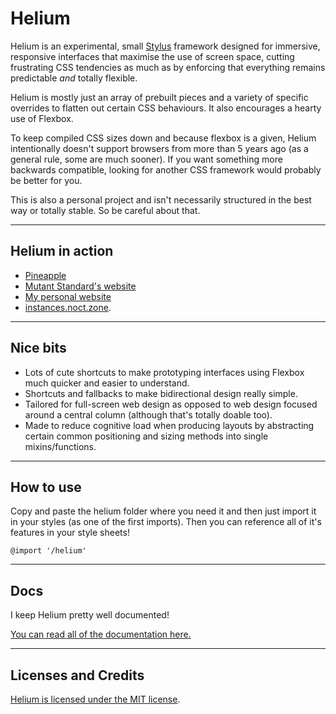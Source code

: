 # Helium

Helium is an experimental, small [Stylus]() framework designed for immersive, responsive interfaces that maximise the use of screen space, cutting frustrating CSS tendencies as much as by enforcing that everything remains predictable *and* totally flexible.

Helium is mostly just an array of prebuilt pieces and a variety of specific overrides to flatten out certain CSS behaviours. It also encourages a hearty use of Flexbox.

To keep compiled CSS sizes down and because flexbox is a given, Helium intentionally doesn't support browsers from more than 5 years ago (as a general rule, some are much sooner). If you want something more backwards compatible, looking for another CSS framework would probably be better for you.

This is also a personal project and isn't necessarily structured in the best way or totally stable. So be careful about that.

----

## Helium in action

- [Pineapple](https://github.com/dzuk-mutant/pineapple)
- [Mutant Standard's website](https://mutant.tech)
- [My personal website](https://noct.zone)
- [instances.noct.zone](http://instances.noct.zone).


----

## Nice bits

- Lots of cute shortcuts to make prototyping interfaces using Flexbox much quicker and easier to understand.
- Shortcuts and fallbacks to make bidirectional design really simple.
- Tailored for full-screen web design as opposed to web design focused around a central column (although that's totally doable too).
- Made to reduce cognitive load when producing layouts by abstracting certain common positioning and sizing methods into single mixins/functions.

----

## How to use

Copy and paste the helium folder where you need it and then just import it in your styles (as one of the first imports). Then you can reference all of it's features in your style sheets!

```
@import '/helium'

```
----

## Docs

I keep Helium pretty well documented!

[You can read all of the documentation here.](docs/docs.md)


----

## Licenses and Credits

[Helium is licensed under the MIT license](license.txt).
